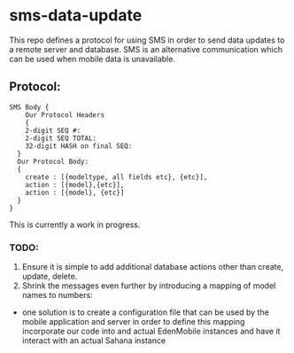 # sms-data-update

This repo defines a protocol for using SMS in order to send data updates to a remote server and database. SMS is an alternative communication which can be used when mobile data is unavailable.

## Protocol:
```
SMS Body {
	Our Protocol Headers 
	{
  	2-digit SEQ #:
  	2-digit SEQ TOTAL:
  	32-digit HASH on final SEQ:
  }
  Our Protocol Body:
  { 
   	create : [{modeltype, all fields etc}, {etc}],
    action : [{model},{etc}],
    action : [{model}, {etc}]
  } 
}
```

This is currently a work in progress.

### TODO:

1. Ensure it is simple to add additional database actions other than create, update, delete.
2. Shrink the messages even further by introducing a mapping of model names to numbers:
  * one solution is to create a configuration file that can be used by the mobile application and server in order to define this mapping incorporate our code into and actual EdenMobile instances and have it interact with an actual Sahana instance
